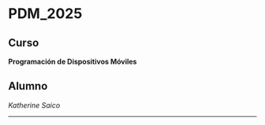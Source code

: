 # PDM_2025  

## Curso  
**Programación de Dispositivos Móviles**  

## Alumno  
*Katherine Saico*  

---
